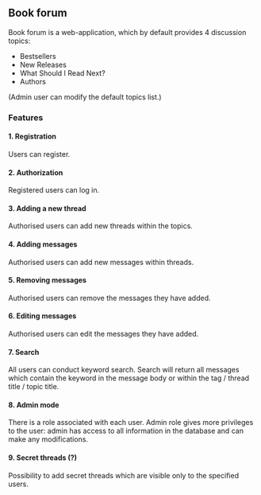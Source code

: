 ## Book forum
Book forum is a web-application, which by default provides 4 discussion topics:

* Bestsellers
* New Releases
* What Should I Read Next?
* Authors

(Admin user can modify the default topics list.)

### Features

#### 1. Registration

Users can register. 

#### 2. Authorization

Registered users can log in.

#### 3. Adding a new thread

Authorised users can add new threads within the topics. 

#### 4. Adding messages

Authorised users can add new messages within threads. 

#### 5. Removing messages

Authorised users can remove the messages they have added.

#### 6. Editing messages

Authorised users can edit the messages they have added.

#### 7. Search

All users can conduct keyword search. Search will return all messages
which contain the keyword in the message body or within the tag / thread title / topic title. 

#### 8. Admin mode

There is a role associated with each user. Admin role gives more privileges to the user:
admin has access to all information in the database and can make any modifications.

#### 9. Secret threads (?)

Possibility to add secret threads which are visible only to the specified users.